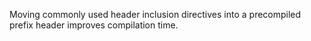 Moving commonly used header inclusion directives into a precompiled prefix header improves compilation time.
